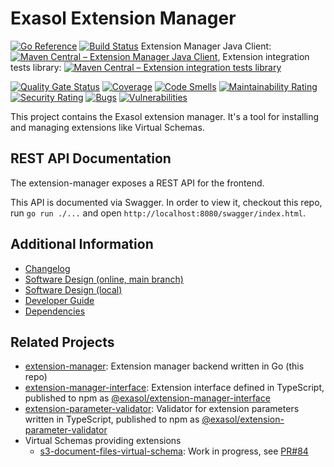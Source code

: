 # Exasol Extension Manager

[![Go Reference](https://pkg.go.dev/badge/github.com/exasol/extension-manager.svg)](https://pkg.go.dev/github.com/exasol/extension-manager)
[![Build Status](https://github.com/exasol/extension-manager/actions/workflows/ci-build.yml/badge.svg)](https://github.com/exasol/extension-manager/actions/workflows/ci-build.yml)
Extension Manager Java Client: [![Maven Central &ndash; Extension Manager Java Client](https://img.shields.io/maven-central/v/com.exasol/extension-manager-client-java)](https://search.maven.org/artifact/com.exasol/extension-manager-client-java), Extension integration tests library: [![Maven Central &ndash; Extension integration tests library](https://img.shields.io/maven-central/v/com.exasol/extension-manager-integration-test-java)](https://search.maven.org/artifact/com.exasol/extension-manager-integration-test-java)

[![Quality Gate Status](https://sonarcloud.io/api/project_badges/measure?project=com.exasol%3Aextension-manager&metric=alert_status)](https://sonarcloud.io/summary/new_code?id=com.exasol%3Aextension-manager)
[![Coverage](https://sonarcloud.io/api/project_badges/measure?project=com.exasol%3Aextension-manager&metric=coverage)](https://sonarcloud.io/summary/new_code?id=com.exasol%3Aextension-manager)
[![Code Smells](https://sonarcloud.io/api/project_badges/measure?project=com.exasol%3Aextension-manager&metric=code_smells)](https://sonarcloud.io/summary/new_code?id=com.exasol%3Aextension-manager)
[![Maintainability Rating](https://sonarcloud.io/api/project_badges/measure?project=com.exasol%3Aextension-manager&metric=sqale_rating)](https://sonarcloud.io/summary/new_code?id=com.exasol%3Aextension-manager)
[![Security Rating](https://sonarcloud.io/api/project_badges/measure?project=com.exasol%3Aextension-manager&metric=security_rating)](https://sonarcloud.io/summary/new_code?id=com.exasol%3Aextension-manager)
[![Bugs](https://sonarcloud.io/api/project_badges/measure?project=com.exasol%3Aextension-manager&metric=bugs)](https://sonarcloud.io/summary/new_code?id=com.exasol%3Aextension-manager)
[![Vulnerabilities](https://sonarcloud.io/api/project_badges/measure?project=com.exasol%3Aextension-manager&metric=vulnerabilities)](https://sonarcloud.io/summary/new_code?id=com.exasol%3Aextension-manager)

This project contains the Exasol extension manager. It's a tool for installing and managing extensions like Virtual Schemas.

## REST API Documentation

The extension-manager exposes a REST API for the frontend.
<!-- markdown-link-check-disable-next-line -->
This API is documented via Swagger. In order to view it, checkout this repo, run `go run ./...` and open `http://localhost:8080/swagger/index.html`.

## Additional Information

* [Changelog](doc/changes/changelog.md)
* [Software Design (online, main branch)](https://exasol.github.io/extension-manager/design.html)
* [Software Design (local)](doc/design.md)
* [Developer Guide](doc/developer_guide.md)
* [Dependencies](dependencies.md)

## Related Projects

* [extension-manager](https://github.com/exasol/extension-manager): Extension manager backend written in Go (this repo)
* [extension-manager-interface](https://github.com/exasol/extension-manager-interface/): Extension interface defined in TypeScript, published to npm as [@exasol/extension-manager-interface](https://www.npmjs.com/package/@exasol/extension-manager-interface)
* [extension-parameter-validator](https://github.com/exasol/extension-parameter-validator): Validator for extension parameters written in TypeScript, published to npm as [@exasol/extension-parameter-validator](https://www.npmjs.com/package/@exasol/extension-parameter-validator)
* Virtual Schemas providing extensions
  * [s3-document-files-virtual-schema](https://github.com/exasol/s3-document-files-virtual-schema/): Work in progress, see [PR#84](https://github.com/exasol/s3-document-files-virtual-schema/pull/84)
